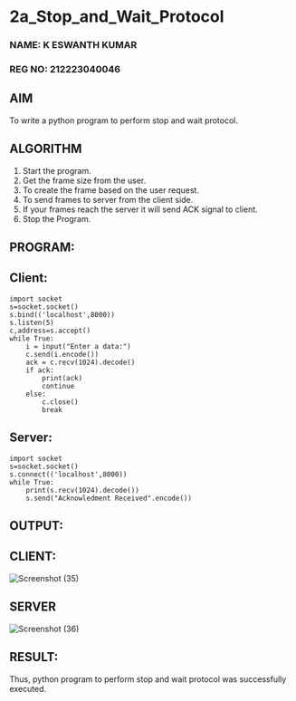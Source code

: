 # 2a_Stop_and_Wait_Protocol

### NAME: K ESWANTH KUMAR
### REG NO: 212223040046
## AIM 
To write a python program to perform stop and wait protocol.
## ALGORITHM
1. Start the program.
2. Get the frame size from the user.
3. To create the frame based on the user request.
4. To send frames to server from the client side.
5. If your frames reach the server it will send ACK signal to client.
6. Stop the Program.
## PROGRAM:
## Client:
```
import socket
s=socket.socket()
s.bind(('localhost',8000))
s.listen(5)
c,address=s.accept()
while True:
    i = input("Enter a data:")
    c.send(i.encode())
    ack = c.recv(1024).decode()
    if ack:
        print(ack)
        continue
    else:
        c.close()
        break
```

## Server:
```
import socket
s=socket.socket()
s.connect(('localhost',8000))
while True:
    print(s.recv(1024).decode())
    s.send("Acknowledment Received".encode())
```

## OUTPUT:
## CLIENT:
![Screenshot (35)](https://github.com/eswanth2005/2a_Stop_and_Wait_Protocol/assets/164656722/f5230ae6-d33a-46d8-afb6-1f15ad027a19)

## SERVER
![Screenshot (36)](https://github.com/eswanth2005/2a_Stop_and_Wait_Protocol/assets/164656722/fb8d05a4-7add-417b-8290-b7c69da80e5b)

## RESULT:
Thus, python program to perform stop and wait protocol was successfully executed.
